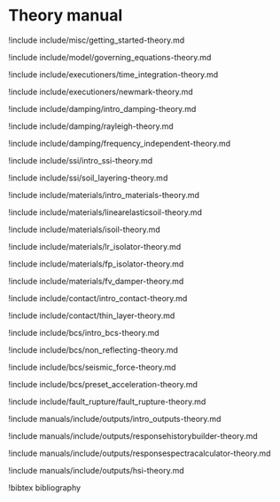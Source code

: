 # Theory manual

!include include/misc/getting_started-theory.md

!include include/model/governing_equations-theory.md

!include include/executioners/time_integration-theory.md

!include include/executioners/newmark-theory.md

!include include/damping/intro_damping-theory.md

!include include/damping/rayleigh-theory.md

!include include/damping/frequency_independent-theory.md

!include include/ssi/intro_ssi-theory.md

!include include/ssi/soil_layering-theory.md

!include include/materials/intro_materials-theory.md

!include include/materials/linearelasticsoil-theory.md

!include include/materials/isoil-theory.md

!include include/materials/lr_isolator-theory.md

!include include/materials/fp_isolator-theory.md

!include include/materials/fv_damper-theory.md

!include include/contact/intro_contact-theory.md

!include include/contact/thin_layer-theory.md

!include include/bcs/intro_bcs-theory.md

!include include/bcs/non_reflecting-theory.md

!include include/bcs/seismic_force-theory.md

!include include/bcs/preset_acceleration-theory.md

!include include/fault_rupture/fault_rupture-theory.md

!include manuals/include/outputs/intro_outputs-theory.md

!include manuals/include/outputs/responsehistorybuilder-theory.md

!include manuals/include/outputs/responsespectracalculator-theory.md

!include manuals/include/outputs/hsi-theory.md

!bibtex bibliography
